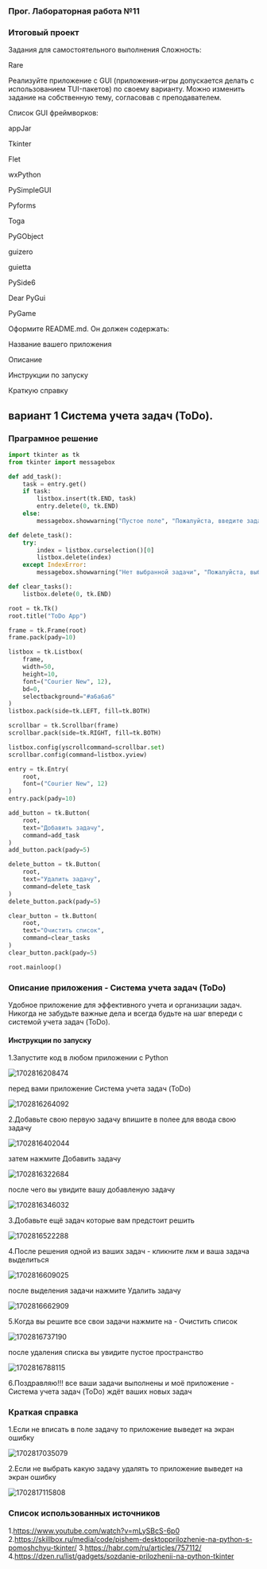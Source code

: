 ### Прог. Лабораторная работа №11

### Итоговый проект

Задания для самостоятельного выполнения
Сложность:


Rare


Реализуйте приложение с GUI (приложения-игры допускается делать с использованием TUI-пакетов) по своему варианту. Можно изменить задание на собственную тему, согласовав с преподавателем. 

Список GUI фреймворков:

appJar


Tkinter


Flet


wxPython


PySimpleGUI


Pyforms


Toga


PyGObject


guizero


guietta


PySide6


Dear PyGui


PyGame


Оформите README.md. Он должен содержать:


Название вашего приложения


Описание


Инструкции по запуску


Краткую справку

## вариант 1 Система учета задач (ToDo).

### Праграмное решение

```python
import tkinter as tk
from tkinter import messagebox

def add_task():
    task = entry.get()
    if task:
        listbox.insert(tk.END, task)
        entry.delete(0, tk.END)
    else:
        messagebox.showwarning("Пустое поле", "Пожалуйста, введите задачу.")

def delete_task():
    try:
        index = listbox.curselection()[0]
        listbox.delete(index)
    except IndexError:
        messagebox.showwarning("Нет выбранной задачи", "Пожалуйста, выберите задачу для удаления.")

def clear_tasks():
    listbox.delete(0, tk.END)

root = tk.Tk()
root.title("ToDo App")

frame = tk.Frame(root)
frame.pack(pady=10)

listbox = tk.Listbox(
    frame,
    width=50,
    height=10,
    font=("Courier New", 12),
    bd=0,
    selectbackground="#a6a6a6"
)
listbox.pack(side=tk.LEFT, fill=tk.BOTH)

scrollbar = tk.Scrollbar(frame)
scrollbar.pack(side=tk.RIGHT, fill=tk.BOTH)

listbox.config(yscrollcommand=scrollbar.set)
scrollbar.config(command=listbox.yview)

entry = tk.Entry(
    root,
    font=("Courier New", 12)
)
entry.pack(pady=10)

add_button = tk.Button(
    root,
    text="Добавить задачу",
    command=add_task
)
add_button.pack(pady=5)

delete_button = tk.Button(
    root,
    text="Удалить задачу",
    command=delete_task
)
delete_button.pack(pady=5)

clear_button = tk.Button(
    root,
    text="Очистить список",
    command=clear_tasks
)
clear_button.pack(pady=5)

root.mainloop()

```

### Описание приложения - Система учета задач (ToDo)

Удобное приложение для эффективного учета и организации задач. Никогда не забудьте важные дела и всегда будьте на шаг впереди с системой учета задач (ToDo).

#### Инструкции по запуску


1.Запустите код в любом приложении с  Python


![1702816208474](image/README/1702816208474.png)


перед вами приложение Система учета задач (ToDo)

![1702816264092](image/README/1702816264092.png)

2.Добавьте свою первую  задачу впишите в полее для ввода свою задачу

![1702816402044](image/README/1702816402044.png)

затем нажмите Добавить задачу

![1702816322684](image/README/1702816322684.png)

после чего вы увидите вашу добавленую задачу

![1702816346032](image/README/1702816346032.png)

3.Добавьте ещё задач которые вам предстоит решить

![1702816522288](image/README/1702816522288.png)

4.После решения одной из ваших задач - кликните лкм и ваша задача выделиться

![1702816609025](image/README/1702816609025.png)

после выделения задачи нажмите Удалить задачу

![1702816662909](image/README/1702816662909.png)

5.Когда вы решите все свои задачи нажмите на - Очистить список

![1702816737190](image/README/1702816737190.png)

после удаления списка вы увидите пустое пространство

![1702816788115](image/README/1702816788115.png)

6.Поздравляю!!! все ваши задачи выполнены и моё приложение - Система учета задач (ToDo) ждёт ваших новых задач

### Краткая справка

1.Если не вписать в поле задачу то приложение выведет на экран ошибку

![1702817035079](image/README/1702817035079.png)

2.Если не выбрать какую задачу удалять то приложение выведет на экран ошибку

![1702817115808](image/README/1702817115808.png)

### Список использованных источников

1.https://www.youtube.com/watch?v=mLySBcS-6p0
2.https://skillbox.ru/media/code/pishem-desktopprilozhenie-na-python-s-pomoshchyu-tkinter/
3.https://habr.com/ru/articles/757112/
4.https://dzen.ru/list/gadgets/sozdanie-prilozhenii-na-python-tkinter
